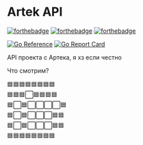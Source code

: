 # Artek API
[![forthebadge](https://forthebadge.com/images/badges/ages-12.svg)](https://forthebadge.com)
[![forthebadge](https://forthebadge.com/images/badges/built-with-love.svg)](https://forthebadge.com)
[![forthebadge](https://forthebadge.com/images/badges/made-with-go.svg)](https://forthebadge.com)

[![Go Reference](https://pkg.go.dev/badge/github.com/TaeKwonZeus/artek-api.svg)](https://pkg.go.dev/github.com/TaeKwonZeus/artek-api)
[![Go Report Card](https://goreportcard.com/badge/github.com/TaeKwonZeus/artek-api)](https://goreportcard.com/report/github.com/TaeKwonZeus/artek-api)

API проекта с Артека, я хз если честно

Что смотрим?

🟦🟦🟦🟦🟦🟦🟦🟦\
🟦🟦🟦⬜🟦🟦🟦🟦\
🟦⬜🟦⬜⬜⬜⬜🟦\
🟦⬜🟦⬜⬜⬜🟦🟦\
🟦⬜🟦⬜⬜⬜🟦🟦\
🟦🟦🟦🟦🟦🟦🟦🟦
